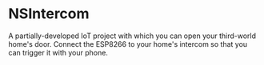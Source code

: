 # NSIntercom

A partially-developed IoT project with which you can open your third-world home's door.
Connect the ESP8266 to your home's intercom so that you can trigger it with your phone.
